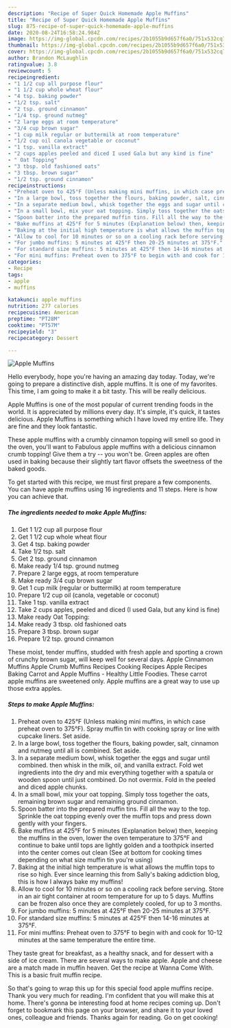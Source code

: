 ```yaml
---
description: "Recipe of Super Quick Homemade Apple Muffins"
title: "Recipe of Super Quick Homemade Apple Muffins"
slug: 875-recipe-of-super-quick-homemade-apple-muffins
date: 2020-08-24T16:58:24.984Z
image: https://img-global.cpcdn.com/recipes/2b1055b9d657f6a0/751x532cq70/apple-muffins-recipe-main-photo.jpg
thumbnail: https://img-global.cpcdn.com/recipes/2b1055b9d657f6a0/751x532cq70/apple-muffins-recipe-main-photo.jpg
cover: https://img-global.cpcdn.com/recipes/2b1055b9d657f6a0/751x532cq70/apple-muffins-recipe-main-photo.jpg
author: Brandon McLaughlin
ratingvalue: 3.8
reviewcount: 5
recipeingredient:
- "1 1/2 cup all purpose flour"
- "1 1/2 cup whole wheat flour"
- "4 tsp. baking powder"
- "1/2 tsp. salt"
- "2 tsp. ground cinnamon"
- "1/4 tsp. ground nutmeg"
- "2 large eggs at room temperature"
- "3/4 cup brown sugar"
- "1 cup milk regular or buttermilk at room temperature"
- "1/2 cup oil canola vegetable or coconut"
- "1 tsp. vanilla extract"
- "2 cups apples peeled and diced I used Gala but any kind is fine"
- " Oat Topping"
- "3 tbsp. old fashioned oats"
- "3 tbsp. brown sugar"
- "1/2 tsp. ground cinnamon"
recipeinstructions:
- "Preheat oven to 425°F (Unless making mini muffins, in which case preheat oven to 375°F). Spray muffin tin with cooking spray or line with cupcake liners. Set aside."
- "In a large bowl, toss together the flours, baking powder, salt, cinnamon and nutmeg until all is combined. Set aside."
- "In a separate medium bowl, whisk together the eggs and sugar until combined. then whisk in the milk, oil, and vanilla extract. Fold wet ingredients into the dry and mix everything together with a spatula or wooden spoon until just combined. Do not overmix. Fold in the peeled and diced apple chunks."
- "In a small bowl, mix your oat topping. Simply toss together the oats, remaining brown sugar and remaining ground cinnamon."
- "Spoon batter into the prepared muffin tins. Fill all the way to the top. Sprinkle the oat topping evenly over the muffin tops and press down gently with your fingers."
- "Bake muffins at 425°F for 5 minutes (Explanation below) then, keeping the muffins in the oven, lower the oven temperature to 375°F and continue to bake until tops are lightly golden and a toothpick inserted into the center comes out clean (See at bottom for cooking times depending on what size muffin tin you&#39;re using)"
- "Baking at the initial high temperature is what allows the muffin tops to rise so high. Ever since learning this from Sally&#39;s baking addiction blog, this is how I always bake my muffins!"
- "Allow to cool for 10 minutes or so on a cooling rack before serving. Store in an air tight container at room temperature for up to 5 days. Muffins can be frozen also once they are completely cooled, for up to 3 months."
- "For jumbo muffins: 5 minutes at 425°F then 20-25 minutes at 375°F."
- "For standard size muffins: 5 minutes at 425°F then 14-16 minutes at 375°F."
- "For mini muffins: Preheat oven to 375°F to begin with and cook for 10-12 minutes at the same temperature the entire time."
categories:
- Recipe
tags:
- apple
- muffins

katakunci: apple muffins 
nutrition: 277 calories
recipecuisine: American
preptime: "PT28M"
cooktime: "PT57M"
recipeyield: "3"
recipecategory: Dessert

---
```



![Apple Muffins](https://img-global.cpcdn.com/recipes/2b1055b9d657f6a0/751x532cq70/apple-muffins-recipe-main-photo.jpg)

Hello everybody, hope you're having an amazing day today. Today, we're going to prepare a distinctive dish, apple muffins. It is one of my favorites. This time, I am going to make it a bit tasty. This will be really delicious.

Apple Muffins is one of the most popular of current trending foods in the world. It is appreciated by millions every day. It's simple, it's quick, it tastes delicious. Apple Muffins is something which I have loved my entire life. They are fine and they look fantastic.

These apple muffins with a crumbly cinnamon topping will smell so good in the oven, you&#39;ll want to Fabulous apple muffins with a delicious cinnamon crumb topping! Give them a try -- you won&#39;t be. Green apples are often used in baking because their slightly tart flavor offsets the sweetness of the baked goods.


To get started with this recipe, we must first prepare a few components. You can have apple muffins using 16 ingredients and 11 steps. Here is how you can achieve that.

<!--inarticleads1-->

##### The ingredients needed to make Apple Muffins:

1. Get 1 1/2 cup all purpose flour
1. Get 1 1/2 cup whole wheat flour
1. Get 4 tsp. baking powder
1. Take 1/2 tsp. salt
1. Get 2 tsp. ground cinnamon
1. Make ready 1/4 tsp. ground nutmeg
1. Prepare 2 large eggs, at room temperature
1. Make ready 3/4 cup brown sugar
1. Get 1 cup milk (regular or buttermilk) at room temperature
1. Prepare 1/2 cup oil (canola, vegetable or coconut)
1. Take 1 tsp. vanilla extract
1. Take 2 cups apples, peeled and diced (I used Gala, but any kind is fine)
1. Make ready  Oat Topping:
1. Make ready 3 tbsp. old fashioned oats
1. Prepare 3 tbsp. brown sugar
1. Prepare 1/2 tsp. ground cinnamon


These moist, tender muffins, studded with fresh apple and sporting a crown of crunchy brown sugar, will keep well for several days. Apple Cinnamon Muffins Apple Crumb Muffins Recipes Cooking Recipes Apple Recipes Baking Carrot and Apple Muffins - Healthy Little Foodies. These carrot apple muffins are sweetened only. Apple muffins are a great way to use up those extra apples. 

<!--inarticleads2-->

##### Steps to make Apple Muffins:

1. Preheat oven to 425°F (Unless making mini muffins, in which case preheat oven to 375°F). Spray muffin tin with cooking spray or line with cupcake liners. Set aside.
1. In a large bowl, toss together the flours, baking powder, salt, cinnamon and nutmeg until all is combined. Set aside.
1. In a separate medium bowl, whisk together the eggs and sugar until combined. then whisk in the milk, oil, and vanilla extract. Fold wet ingredients into the dry and mix everything together with a spatula or wooden spoon until just combined. Do not overmix. Fold in the peeled and diced apple chunks.
1. In a small bowl, mix your oat topping. Simply toss together the oats, remaining brown sugar and remaining ground cinnamon.
1. Spoon batter into the prepared muffin tins. Fill all the way to the top. Sprinkle the oat topping evenly over the muffin tops and press down gently with your fingers.
1. Bake muffins at 425°F for 5 minutes (Explanation below) then, keeping the muffins in the oven, lower the oven temperature to 375°F and continue to bake until tops are lightly golden and a toothpick inserted into the center comes out clean (See at bottom for cooking times depending on what size muffin tin you&#39;re using)
1. Baking at the initial high temperature is what allows the muffin tops to rise so high. Ever since learning this from Sally&#39;s baking addiction blog, this is how I always bake my muffins!
1. Allow to cool for 10 minutes or so on a cooling rack before serving. Store in an air tight container at room temperature for up to 5 days. Muffins can be frozen also once they are completely cooled, for up to 3 months.
1. For jumbo muffins: 5 minutes at 425°F then 20-25 minutes at 375°F.
1. For standard size muffins: 5 minutes at 425°F then 14-16 minutes at 375°F.
1. For mini muffins: Preheat oven to 375°F to begin with and cook for 10-12 minutes at the same temperature the entire time.


They taste great for breakfast, as a healthy snack, and for dessert with a side of ice cream. There are several ways to make apple. Apple and cheese are a match made in muffin heaven. Get the recipe at Wanna Come With. This is a basic fruit muffin recipe. 

So that's going to wrap this up for this special food apple muffins recipe. Thank you very much for reading. I'm confident that you will make this at home. There's gonna be interesting food at home recipes coming up. Don't forget to bookmark this page on your browser, and share it to your loved ones, colleague and friends. Thanks again for reading. Go on get cooking!
